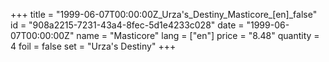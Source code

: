 +++
title = "1999-06-07T00:00:00Z_Urza's_Destiny_Masticore_[en]_false"
id = "908a2215-7231-43a4-8fec-5d1e4233c028"
date = "1999-06-07T00:00:00Z"
name = "Masticore"
lang = ["en"]
price = "8.48"
quantity = 4
foil = false
set = "Urza's Destiny"
+++
